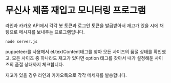 # 무신사 제품 재입고 모니터링 프로그램

라인과 카카오 API에서 각각 봇 토큰과 로그인 토큰을 발급받아서 재고가 있을 시에 채팅으로 메시지를 보내주는 프로그램입니다.

```
node server.js
```

puppeteer를 사용해서 el.textContent태그를 찾아 모든 사이즈의 품절 상태를 확인했고, 모든 사이즈 중 하나라도 재고가 있다면 option 태그를 찾아서 내가 설정해둔 사이즈의 품절 상태까지 체크합니다.

재고가 있을 경우 라인과 카카오톡으로 각각 메세지를 발송합니다.

